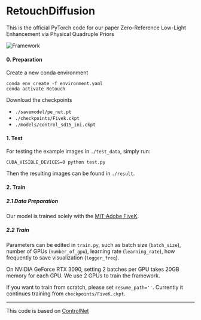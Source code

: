 # RetouchDiffusion 

This is the official PyTorch code for our paper Zero-Reference Low-Light Enhancement via Physical Quadruple Priors

![Framework](./assets/Framework.jpg)


#### 0. Preparation

Create a new conda environment
```
conda env create -f environment.yaml
conda activate Retouch
```

Download the checkpoints 

- `./savemodel/pe_net.pt`
- `./checkpoints/Fivek.ckpt`
- `./models/control_sd15_ini.ckpt`

#### 1. Test

For testing the example images in `./test_data`, simply run:

```
CUDA_VISIBLE_DEVICES=0 python test.py 
```

Then the resulting images can be found in `./result`.


#### 2. Train

##### 2.1 Data Preparation
Our model is trained solely with the [MIT Adobe FiveK](https://data.csail.mit.edu/graphics/fivek/).


##### 2.2 Train
Parameters can be edited in `train.py`, such as batch size (`batch_size`), number of GPUs (`number_of_gpu`), learning rate (`learning_rate`), how frequently to save visualization (`logger_freq`).

On NVIDIA GeForce RTX 3090, setting 2 batches per GPU takes 20GB memory for each GPU. We use 2 GPUs to train the framework.

If you want to train from scratch, please set `resume_path=''`. Currently it continues training from `checkpoints/FiveK.ckpt`.



-------

This code is based on [ControlNet](https://github.com/lllyasviel/ControlNet) 
